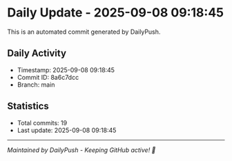 # Daily Update - 2025-09-08 09:18:45

This is an automated commit generated by DailyPush.

## Daily Activity
- Timestamp: 2025-09-08 09:18:45
- Commit ID: 8a6c7dcc
- Branch: main

## Statistics
- Total commits: 19
- Last update: 2025-09-08 09:18:45

---
*Maintained by DailyPush - Keeping GitHub active! 🚀*
